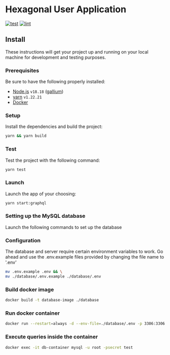 # Hexagonal User Application

[![test](https://github.com/ErikssonJoakim/hexagonal-user-application/actions/workflows/test.yml/badge.svg)](https://github.com/ErikssonJoakim/hexagonal-user-application/actions/workflows/test.yml)
[![lint](https://github.com/ErikssonJoakim/hexagonal-user-application/actions/workflows/lint.yml/badge.svg)](https://github.com/ErikssonJoakim/hexagonal-user-application/actions/workflows/lint.yml)

## Install

These instructions will get your project up and running on your local machine for development and testing purposes.

### Prerequisites

Be sure to have the following properly installed:

- [Node.js](https://nodejs.org/ru/) `v18.18` ([gallium](https://nodejs.org/en/blog/release/v18.18.0/))
- [yarn](https://classic.yarnpkg.com) `v1.22.21`
- [Docker](https://www.docker.com/)

### Setup

Install the dependencies and build the project:

```sh
yarn && yarn build
```

### Test

Test the project with the following command:

```sh
yarn test
```

### Launch

Launch the app of your choosing:

```sh
yarn start:graphql
```

### Setting up the MySQL database

Launch the following commands to set up the database

### Configuration

The database and server require certain environment variables to work. Go ahead and use the .env.example files provided by changing the file name to '.env'

```sh
mv .env.example .env && \
mv ./database/.env.example ./database/.env
```

### Build docker image

```sh
docker build -t database-image ./database
```

### Run docker container

```sh
docker run --restart=always -d --env-file=./database/.env -p 3306:3306 -v ${PWD}/database/data:/var/lib/mysql --name database-container database-image
```

### Execute queries inside the container

```sh
docker exec -it db-container mysql -u root -psecret test
```
